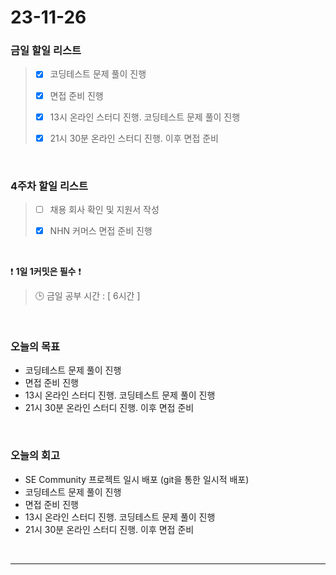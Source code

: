 # 23-11-26
### 금일 할일 리스트
> - [x]  코딩테스트 문제 풀이 진행
>
> - [x]  면접 준비 진행
>
> - [x]  13시 온라인 스터디 진행. 코딩테스트 문제 풀이 진행
>
> - [x]  21시 30분 온라인 스터디 진행. 이후 면접 준비



<br/>

### 4주차 할일 리스트  
> - [ ]  채용 회사 확인 및 지원서 작성
>
> - [x]  NHN 커머스 면접 준비 진행

<br/>

❗ **1일 1커밋은 필수** ❗
> 🕒 금일 공부 시간 : [ 6시간 ]
  
<br/>

### 오늘의 목표
- 코딩테스트 문제 풀이 진행
- 면접 준비 진행
- 13시 온라인 스터디 진행. 코딩테스트 문제 풀이 진행
- 21시 30분 온라인 스터디 진행. 이후 면접 준비

<br>

### 오늘의 회고
- SE Community 프로젝트 일시 배포 (git을 통한 일시적 배포)
- 코딩테스트 문제 풀이 진행
- 면접 준비 진행
- 13시 온라인 스터디 진행. 코딩테스트 문제 풀이 진행
- 21시 30분 온라인 스터디 진행. 이후 면접 준비


<br/>

------------  
